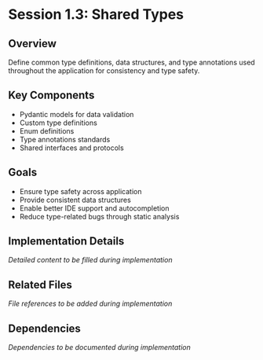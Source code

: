 # Session 1.3: Shared Types

## Overview
Define common type definitions, data structures, and type annotations used throughout the application for consistency and type safety.

## Key Components
- Pydantic models for data validation
- Custom type definitions
- Enum definitions
- Type annotations standards
- Shared interfaces and protocols

## Goals
- Ensure type safety across application
- Provide consistent data structures
- Enable better IDE support and autocompletion
- Reduce type-related bugs through static analysis

## Implementation Details
*Detailed content to be filled during implementation*

## Related Files
*File references to be added during implementation*

## Dependencies
*Dependencies to be documented during implementation*